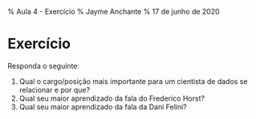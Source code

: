 % Aula 4 - Exercício
% Jayme Anchante
% 17 de junho de 2020

# Exercício

Responda o seguinte:

1. Qual o cargo/posição mais importante para um cientista de dados se relacionar e por que?
2. Qual seu maior aprendizado da fala do Frederico Horst?
3. Qual seu maior aprendizado da fala da Dani Felini?